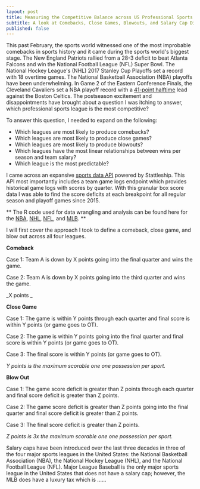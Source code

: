 ```yaml
---
layout: post
title: Measuring the Competitive Balance across US Professional Sports Leagues Using R
subtitle: A look at Comebacks, Close Games, Blowouts, and Salary Cap Disparity
published: false
---
```


This past February, the sports world witnessed one of the most improbable comebacks in sports history and it came during the sports world's biggest stage. The New England Patriots rallied from a 28-3 deficit to beat Atlanta Falcons and win the National Football League (NFL) Super Bowl. The National Hockey League's (NHL) 2017 Stanley Cup Playoffs set a record with 18 overtime games. The National Basketball Association (NBA) playoffs have been underwhelming. In Game 2 of the Eastern Conference Finals, the Cleveland Cavaliers set a NBA playoff record with a <a href="https://streamable.com/kddo0" target="_blank">41-point halftime</a> lead against the Boston Celtics. The postseason excitement and disappointments have brought about a question I was itching to answer, which professional sports league is the most competitive? 

To answer this question, I needed to expand on the following:

-  Which leagues are most likely to produce comebacks? 
-  Which leagues are most likely to produce close games? 
-  Which leagues are most likely to produce blowouts? 
-  Which leagues have the most linear relationships between wins per season and team salary?
-  Which league is the most predictable? 

I came across an expansive <a href="http://developers.stattleship.com/" target="_blank">sports data API</a> powered by Stattleship. This API most importantly includes a team game logs endpoint which provides historical game logs with scores by quarter. With this granular box score data I was able to find the score deficits at each breakpoint for all regular season and playoff games since 2015. 

** The R code used for data wrangling and analysis can be found here for the <a href="" target="_blank">NBA</a>, <a href="" target="_blank">NHL</a>, <a href="" target="_blank">NFL</a>, and <a href="" target="_blank">MLB</a>. **

I will first cover the approach I took to define a comeback, close game, and blow out across all four leagues. 

**Comeback**

Case 1: Team A is down by X points going into the final quarter and wins the game. 

Case 2: Team A is down by X points going into the third quarter and wins the game. 

_X points _

**Close Game**

Case 1: The game is within Y points through each quarter and final score is within Y points (or game goes to OT). 

Case 2: The game is within Y points going into the final quarter and final score is within Y points (or game goes to OT). 

Case 3: The final score is within Y points (or game goes to OT).

_Y points is the maximum scorable one one possession per sport._ 

**Blow Out**

Case 1: The game score deficit is greater than Z points through each quarter and final score deficit is greater than Z points. 

Case 2: The game score deficit is greater than Z points going into the final quarter and final score deficit is greater than Z points. 

Case 3: The final score deficit is greater than Z points.

_Z points is 3x the maximum scorable one one possession per sport._ 







Salary caps have been introduced over the last three decades in three of the four major sports leagues in the United States: the National Basketball Association (NBA), the National Hockey League (NHL), and the National Football League (NFL). Major League Baseball is the only major sports league in the United States that does not have a salary cap; however, the MLB does have a luxury tax which is ...... 









